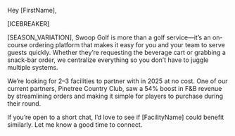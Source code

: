 Hey [FirstName],

[ICEBREAKER]

[SEASON_VARIATION], Swoop Golf is more than a golf service—it’s an on-course ordering platform that makes it easy for you and your team to serve guests quickly. Whether they’re requesting the beverage cart or grabbing a snack-bar order, we centralize everything so you don’t have to juggle multiple systems.

We’re looking for 2–3 facilities to partner with in 2025 at no cost. One of our current partners, Pinetree Country Club, saw a 54% boost in F&B revenue by streamlining orders and making it simple for players to purchase during their round.

If you’re open to a short chat, I’d love to see if [FacilityName] could benefit similarly. Let me know a good time to connect.